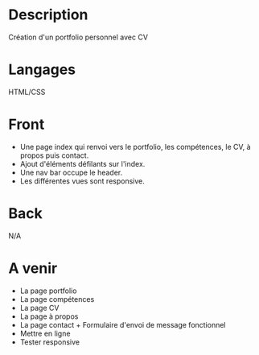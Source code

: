 # Description
Création d'un portfolio personnel avec CV 
# Langages
HTML/CSS
# Front
- Une page index qui renvoi vers le portfolio, les compétences, le CV, à propos puis contact.
- Ajout d'éléments défilants sur l'index.
- Une nav bar occupe le header.
- Les différentes vues sont responsive.
# Back
N/A
# A venir
- La page portfolio
- La page compétences
- La page CV
- La page à propos
- La page contact + Formulaire d'envoi de message fonctionnel
- Mettre en ligne
- Tester responsive

